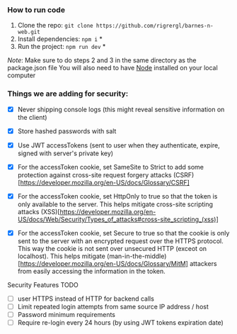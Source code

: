 ### How to run code
1. Clone the repo: `git clone https://github.com/rigrergl/barnes-n-web.git`
2. Install dependencies: `npm i` *
3. Run the project: `npm run dev`  *

*Note*: Make sure to do steps 2 and 3 in the same directory as the package.json file
You will also need to have [Node](https://nodejs.org/en/) installed on your local computer



### Things we are adding for security:

- [X] Never shipping console logs (this might reveal sensitive information on the client)
- [X] Store hashed passwords with salt 
- [X] Use JWT accessTokens (sent to user when they authenticate, expire, signed with server's private key)
- [X] For the accessToken cookie, set SameSite to Strict to add some protection against cross-site request forgery attacks (CSRF)[https://developer.mozilla.org/en-US/docs/Glossary/CSRF]
- [X] For the accessToken cookie, set HttpOnly to true so that the token is only available to the server. This helps mitigate cross-site scripting attacks (XSS)[https://developer.mozilla.org/en-US/docs/Web/Security/Types_of_attacks#cross-site_scripting_(xss)]
- [X] For the accessToken cookie, set Secure to true so that the cookie is only sent to the server with an encrypted request over the HTTPS protocol. This way the cookie is not sent over unsecured HTTP (exceot on localhost). This helps mitigate (man-in-the-middle)[https://developer.mozilla.org/en-US/docs/Glossary/MitM] attackers from easily accessing the information in the token.


Security Features TODO
- [ ] user HTTPS instead of HTTP for backend calls
- [ ] Limit repeated login attempts from same source IP address / host
- [ ] Password minimum requirements
- [ ] Require re-login every 24 hours (by using JWT tokens expiration date)
